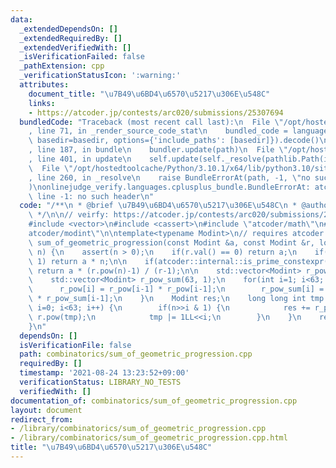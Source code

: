 ```yaml
---
data:
  _extendedDependsOn: []
  _extendedRequiredBy: []
  _extendedVerifiedWith: []
  _isVerificationFailed: false
  _pathExtension: cpp
  _verificationStatusIcon: ':warning:'
  attributes:
    document_title: "\u7B49\u6BD4\u6570\u5217\u306E\u548C"
    links:
    - https://atcoder.jp/contests/arc020/submissions/25307694
  bundledCode: "Traceback (most recent call last):\n  File \"/opt/hostedtoolcache/Python/3.10.1/x64/lib/python3.10/site-packages/onlinejudge_verify/documentation/build.py\"\
    , line 71, in _render_source_code_stat\n    bundled_code = language.bundle(stat.path,\
    \ basedir=basedir, options={'include_paths': [basedir]}).decode()\n  File \"/opt/hostedtoolcache/Python/3.10.1/x64/lib/python3.10/site-packages/onlinejudge_verify/languages/cplusplus.py\"\
    , line 187, in bundle\n    bundler.update(path)\n  File \"/opt/hostedtoolcache/Python/3.10.1/x64/lib/python3.10/site-packages/onlinejudge_verify/languages/cplusplus_bundle.py\"\
    , line 401, in update\n    self.update(self._resolve(pathlib.Path(included), included_from=path))\n\
    \  File \"/opt/hostedtoolcache/Python/3.10.1/x64/lib/python3.10/site-packages/onlinejudge_verify/languages/cplusplus_bundle.py\"\
    , line 260, in _resolve\n    raise BundleErrorAt(path, -1, \"no such header\"\
    )\nonlinejudge_verify.languages.cplusplus_bundle.BundleErrorAt: atcoder/math:\
    \ line -1: no such header\n"
  code: "/**\n * @brief \u7B49\u6BD4\u6570\u5217\u306E\u548C\n * @author hasegawa1\n\
    \ */\n\n// veirfy: https://atcoder.jp/contests/arc020/submissions/25307694\n\n\
    #include <vector>\n#include <cassert>\n#include \"atcoder/math\"\n#include \"\
    atcoder/modint\"\n\ntemplate<typename Modint>\n// requires atcoder::modint\nModint\
    \ sum_of_geometric_progression(const Modint &a, const Modint &r, long long int\
    \ n) {\n    assert(n > 0);\n    if(r.val() == 0) return a;\n    if(r.val() ==\
    \ 1) return a * n;\n\n    if(atcoder::internal::is_prime_constexpr(Modint::mod()))\
    \ return a * (r.pow(n)-1) / (r-1);\n\n    std::vector<Modint> r_pow(63, r);\n\
    \    std::vector<Modint> r_pow_sum(63, 1);\n    for(int i=1; i<63; i++) {\n  \
    \      r_pow[i] = r_pow[i-1] * r_pow[i-1];\n        r_pow_sum[i] = (1+r_pow[i-1])\
    \ * r_pow_sum[i-1];\n    }\n    Modint res;\n    long long int tmp = 0;\n    for(int\
    \ i=0; i<63; i++) {\n        if(n>>i & 1) {\n            res += r_pow_sum[i] *\
    \ r.pow(tmp);\n            tmp |= 1LL<<i;\n        }\n    }\n    return a * res;\n\
    }\n"
  dependsOn: []
  isVerificationFile: false
  path: combinatorics/sum_of_geometric_progression.cpp
  requiredBy: []
  timestamp: '2021-08-24 13:23:52+09:00'
  verificationStatus: LIBRARY_NO_TESTS
  verifiedWith: []
documentation_of: combinatorics/sum_of_geometric_progression.cpp
layout: document
redirect_from:
- /library/combinatorics/sum_of_geometric_progression.cpp
- /library/combinatorics/sum_of_geometric_progression.cpp.html
title: "\u7B49\u6BD4\u6570\u5217\u306E\u548C"
---
```

